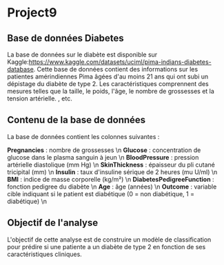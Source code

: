 # Project9
## Base de données Diabetes
La base de données sur le diabète est disponible sur Kaggle:https://www.kaggle.com/datasets/uciml/pima-indians-diabetes-database. Cette base de données contient des informations sur les patientes amérindiennes Pima âgées d'au moins 21 ans qui ont subi un dépistage du diabète de type 2. Les caractéristiques comprennent des mesures telles que la taille, le poids, l'âge, le nombre de grossesses et la tension artérielle. , etc.

## Contenu de la base de données

La base de données contient les colonnes suivantes :

**Pregnancies** : nombre de grossesses  \n
**Glucose** : concentration de glucose dans le plasma sanguin à jeun   \n
**BloodPressure** : pression artérielle diastolique (mm Hg)   \n
**SkinThickness** : épaisseur du pli cutané tricipital (mm)   \n
**Insulin** : taux d'insuline sérique de 2 heures (mu U/ml)   \n
**BMI** : indice de masse corporelle (kg/m²)   \n
**DiabetesPedigreeFunction** : fonction pedigree du diabète   \n
**Age** : âge (années)   \n
**Outcome** : variable cible indiquant si le patient est diabétique (0 = non diabétique, 1 = diabétique)   \n

## Objectif de l'analyse
L'objectif de cette analyse est de construire un modèle de classification pour prédire si une patiente a un diabète de type 2 en fonction de ses caractéristiques cliniques. 
